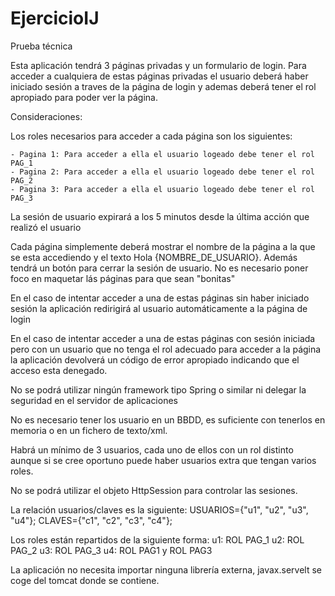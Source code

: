 # EjercicioIJ
Prueba técnica

Esta aplicación tendrá 3 páginas privadas y un formulario de login.  Para acceder a cualquiera de estas páginas privadas el usuario deberá haber iniciado sesión a traves de la página de login y ademas deberá tener el rol apropiado para poder ver la página.
 
Consideraciones:

Los roles necesarios para acceder a cada página son los siguientes:

    - Pagina 1: Para acceder a ella el usuario logeado debe tener el rol PAG_1
    - Pagina 2: Para acceder a ella el usuario logeado debe tener el rol PAG_2
    - Pagina 3: Para acceder a ella el usuario logeado debe tener el rol PAG_3

La sesión de usuario expirará a los 5 minutos desde la última acción que realizó el usuario

Cada página simplemente deberá mostrar el nombre de la página a la que se esta accediendo y el texto Hola {NOMBRE_DE_USUARIO}. Además tendrá un botón para cerrar la sesión de usuario. No es necesario poner foco en maquetar lás páginas para que sean "bonitas"

En el caso de intentar acceder a una de estas páginas sin haber iniciado sesión la aplicación redirigirá al usuario automáticamente a la página de login

En el caso de intentar acceder a una de estas páginas con sesión iniciada pero con un usuario que no tenga el rol adecuado para acceder a la página la aplicación devolverá un código de error apropiado indicando que el acceso esta denegado.

No se podrá utilizar ningún framework tipo Spring o similar ni delegar la seguridad en el servidor de aplicaciones

No es necesario tener los usuario en un BBDD, es suficiente con tenerlos en memoria o en un fichero de texto/xml.

Habrá un mínimo de 3 usuarios, cada uno de ellos con un rol distinto aunque si se cree oportuno puede haber usuarios extra que tengan varios roles.

No se podrá utilizar el objeto HttpSession para controlar las sesiones.

La relación usuarios/claves es la siguiente: 
USUARIOS={"u1", "u2", "u3", "u4"}; CLAVES={"c1", "c2", "c3", "c4"};

Los roles están repartidos de la siguiente forma:
  u1: ROL PAG_1
  u2: ROL PAG_2
  u3: ROL PAG_3
  u4: ROL PAG1 y ROL PAG3
  
La aplicación no necesita importar ninguna librería externa, javax.servelt se coge del tomcat donde se contiene.  
